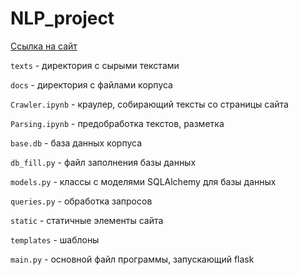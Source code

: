# NLP_project

[Ссылка на сайт](http://tokubetsu.pythonanywhere.com/)

`texts` - директория с сырыми текстами

`docs` - директория с файлами корпуса

`Crawler.ipynb` - краулер, собирающий тексты со страницы сайта 

`Parsing.ipynb` - предобработка текстов, разметка

`base.db` - база данных корпуса

`db_fill.py` - файл заполнения базы данных

`models.py` - классы с моделями SQLAlchemy для базы данных

`queries.py` - обработка запросов

`static` - статичные элементы сайта

`templates` - шаблоны

`main.py` - основной файл программы, запускающий flask
